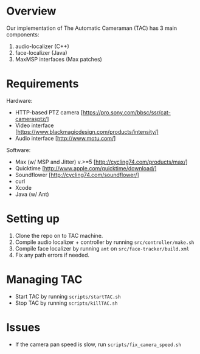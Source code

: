Overview
=========
Our implementation of The Automatic Cameraman (TAC) has 3 main components: 
1. audio-localizer (C++) 
2. face-localizer (Java) 
3. MaxMSP interfaces (Max patches) 

Requirements
============
Hardware:
* HTTP-based PTZ camera [https://pro.sony.com/bbsc/ssr/cat-camerasptz/]
* Video interface [https://www.blackmagicdesign.com/products/intensity/]
* Audio interface [http://www.motu.com/] 

Software:
* Max (w/ MSP and Jitter) v.>=5 [http://cycling74.com/products/max/]
* Quicktime [http://www.apple.com/quicktime/download/]
* Soundflower [http://cycling74.com/soundflower/]
* curl
* Xcode
* Java (w/ Ant)

Setting up
==========
1. Clone the repo on to TAC machine.
2. Compile audio localizer + controller by running ```src/controller/make.sh```
3. Compile face localizer by running ```ant``` on ```src/face-tracker/build.xml```
4. Fix any path errors if needed.


Managing TAC
============
+ Start TAC by running ```scripts/startTAC.sh```
+ Stop TAC by running ```scripts/killTAC.sh```

Issues
======
+ If the camera pan speed is slow, run ```scripts/fix_camera_speed.sh```
